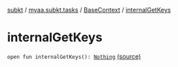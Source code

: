 [subkt](../../index.md) / [myaa.subkt.tasks](../index.md) / [BaseContext](index.md) / [internalGetKeys](./internal-get-keys.md)

# internalGetKeys

`open fun internalGetKeys(): `[`Nothing`](https://kotlinlang.org/api/latest/jvm/stdlib/kotlin/-nothing/index.html) [(source)](https://github.com/Myaamori/SubKt/blob/0.1.7/src/main/kotlin/myaa/subkt/tasks/plugin.kt#L93)